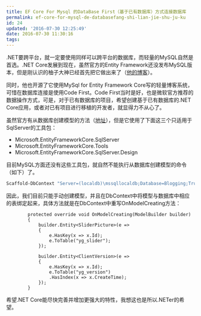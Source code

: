 ```yaml
---
title: EF Core For Mysql 的DataBase First（基于已有数据库）方式连接数据库
permalink: ef-core-for-mysql-de-databasefang-shi-lian-jie-shu-ju-ku
id: 24
updated: '2016-07-30 12:25:49'
date: 2016-07-30 11:30:16
tags:
---
```


.NET要跨平台，就一定要使用同样可以跨平台的数据库，而轻量的MySQL自然是首选。.NET Core发展到现在，虽然官方的Entity Framework还没发布MySQL版本，但是刚认识的柚子大神已经首先把它做出来了（[他的博客](http://www.1234.sh/post/pomelo-data-mysql)）。

同时，他也开源了它使用MySql for Entity Framework Core写的轻量博客系统，可惜在数据库连接是使用Code First。Code First当时是好，也是微软官方推荐的数据操作方式，可是，对于已有数据库的项目，希望创建基于已有数据库的.NET Core应用，或者对已有项目进行移植的开发者，就显得力不从心了。

虽然官方有从数据库创建模型的方法（[地址](https://docs.efproject.net/en/latest/platforms/aspnetcore/existing-db.html)），但是它使用了下面这三个只适用于SqlServer的工具包：

- Microsoft.EntityFrameworkCore.SqlServer
- Microsoft.EntityFrameworkCore.Tools
- Microsoft.EntityFrameworkCore.SqlServer.Design

目前MySQL方面还没有这些工具包，就自然不能执行从数据库创建模型的命令（如下）了。

```bash
Scaffold-DbContext "Server=(localdb)\mssqllocaldb;Database=Blogging;Trusted_Connection=True;" Microsoft.EntityFrameworkCore.SqlServer -OutputDir Models
```
因此，我们目前只能手动创建模型，并且在DbContext中将模型与数据库中相应的表绑定起来，具体方法就是在DbContext中重写OnModelCreating方法：

```aspnet
        protected override void OnModelCreating(ModelBuilder builder)
        {
            builder.Entity<SliderPicture>(e =>
            {
                e.HasKey(x => x.Id);
                e.ToTable("yg_slider");
            });

            builder.Entity<ClientVersion>(e =>
            {
                e.HasKey(x => x.Id);
                e.ToTable("yg_version")
                .HasIndex(x => x.CreateTime);
            });
        }
```

希望.NET Core能尽快完善并增加更强大的特性，我想这也是所以.NETer的希望。